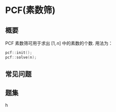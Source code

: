 # PCF(素数筛)

## 概要
PCF 素数筛可用于求出 $[1,n]$ 中的素数的个数.
用法为：
```cpp
pcf::init();
pcf::solve(n);
```



## 常见问题

## 题集
h